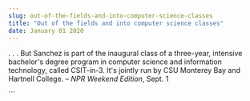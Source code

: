 ```yaml
---
slug: out-of-the-fields-and-into-computer-science-classes
title: "Out of the fields and into computer science classes"
date: January 01 2020
---
```


 
<p>
  . . . But Sanchez is part of the inaugural class of a three-year, intensive
  bachelor's degree program in computer science and information technology,
  called CSIT-in-3. It's jointly run by CSU Monterey Bay and Hartnell College. –
  <em>NPR Weekend Edition</em>, Sept. 1
</p>
```

